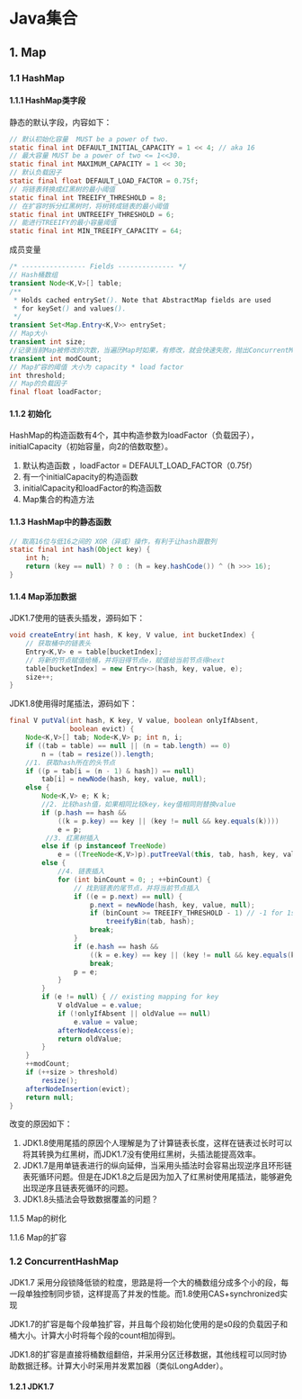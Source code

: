 # Java集合

## 1. Map



### 1.1 HashMap



#### 1.1.1 HashMap类字段



静态的默认字段，内容如下：

```java
// 默认初始化容量  MUST be a power of two.
static final int DEFAULT_INITIAL_CAPACITY = 1 << 4; // aka 16
// 最大容量 MUST be a power of two <= 1<<30.
static final int MAXIMUM_CAPACITY = 1 << 30;
// 默认负载因子 
static final float DEFAULT_LOAD_FACTOR = 0.75f;
// 将链表转换成红黑树的最小阈值
static final int TREEIFY_THRESHOLD = 8;
// 在扩容时拆分红黑树时，将树转成链表的最小阈值
static final int UNTREEIFY_THRESHOLD = 6;
// 能进行TREEIFY的最小容量阈值
static final int MIN_TREEIFY_CAPACITY = 64;
```

成员变量

```java
/* ---------------- Fields -------------- */
// Hash桶数组
transient Node<K,V>[] table;
/**
 * Holds cached entrySet(). Note that AbstractMap fields are used
 * for keySet() and values().
 */
transient Set<Map.Entry<K,V>> entrySet;
// Map大小
transient int size;
//记录当前Map被修改的次数，当遍历Map时如果，有修改，就会快速失败，抛出ConcurrentModificationException
transient int modCount;
// Map扩容的阈值 大小为 capacity * load factor
int threshold;
// Map的负载因子
final float loadFactor;
```



#### 1.1.2 初始化 

HashMap的构造函数有4个，其中构造参数为loadFactor（负载因子），initialCapacity（初始容量，向2的倍数取整）。

1. 默认构造函数 ，loadFactor = DEFAULT_LOAD_FACTOR（0.75f）
2. 有一个initialCapacity的构造函数
3. initialCapacity和loadFactor的构造函数
4. Map集合的构造方法

#### 1.1.3 HashMap中的静态函数

```java
// 取高16位与低16之间的 XOR（异或）操作，有利于让hash跟散列
static final int hash(Object key) {
    int h;
    return (key == null) ? 0 : (h = key.hashCode()) ^ (h >>> 16);
}
```

 

#### 1.1.4 Map添加数据

JDK1.7使用的链表头插发，源码如下：

```java
void createEntry(int hash, K key, V value, int bucketIndex) {
    // 获取桶中的链表头
    Entry<K,V> e = table[bucketIndex];
    // 将新的节点赋值给桶，并将旧得节点e，赋值给当前节点得next
    table[bucketIndex] = new Entry<>(hash, key, value, e);
    size++;
}
```

 JDK1.8使用得时尾插法，源码如下：

```java
final V putVal(int hash, K key, V value, boolean onlyIfAbsent,
               boolean evict) {
    Node<K,V>[] tab; Node<K,V> p; int n, i;
    if ((tab = table) == null || (n = tab.length) == 0)
        n = (tab = resize()).length;
    //1. 获取hash所在的头节点
    if ((p = tab[i = (n - 1) & hash]) == null)
        tab[i] = newNode(hash, key, value, null);
    else {
        Node<K,V> e; K k;
        //2. 比较hash值，如果相同比较key，key值相同则替换value
        if (p.hash == hash &&
            ((k = p.key) == key || (key != null && key.equals(k))))
            e = p;
         //3. 红黑树插入
        else if (p instanceof TreeNode)
            e = ((TreeNode<K,V>)p).putTreeVal(this, tab, hash, key, value);
        else {
            //4. 链表插入
            for (int binCount = 0; ; ++binCount) {
                // 找到链表的尾节点，并将当前节点插入
                if ((e = p.next) == null) {
                    p.next = newNode(hash, key, value, null);
                    if (binCount >= TREEIFY_THRESHOLD - 1) // -1 for 1st
                        treeifyBin(tab, hash);
                    break;
                }
                if (e.hash == hash &&
                    ((k = e.key) == key || (key != null && key.equals(k))))
                    break;
                p = e;
            }
        }
        if (e != null) { // existing mapping for key
            V oldValue = e.value;
            if (!onlyIfAbsent || oldValue == null)
                e.value = value;
            afterNodeAccess(e);
            return oldValue;
        }
    }
    ++modCount;
    if (++size > threshold)
        resize();
    afterNodeInsertion(evict);
    return null;
}
```

改变的原因如下：

1. JDK1.8使用尾插的原因个人理解是为了计算链表长度，这样在链表过长时可以将其转换为红黑树，而JDK1.7没有使用红黑树，头插法能提高效率。
2. JDK1.7是用单链表进行的纵向延伸，当采用头插法时会容易出现逆序且环形链表死循环问题。但是在JDK1.8之后是因为加入了红黑树使用尾插法，能够避免出现逆序且链表死循环的问题。
3. JDK1.8头插法会导致数据覆盖的问题？



1.1.5 Map的树化



1.1.6 Map的扩容





### 1.2 ConcurrentHashMap



JDK1.7 采用分段锁降低锁的粒度，思路是将一个大的桶数组分成多个小的段，每一段单独控制同步锁，这样提高了并发的性能。而1.8使用CAS+synchronized实现

JDK1.7的扩容是每个段单独扩容，并且每个段初始化使用的是s0段的负载因子和桶大小。计算大小时将每个段的count相加得到。

JDK1.8的扩容是直接将桶数组翻倍，并采用分区迁移数据，其他线程可以同时协助数据迁移。计算大小时采用并发累加器（类似LongAdder）。

#### 1.2.1 JDK1.7

